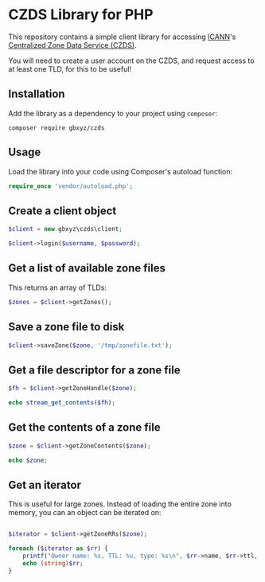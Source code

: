 # CZDS Library for PHP

This repository contains a simple client library for accessing [ICANN](https://icann.org)'s [Centralized Zone Data Service (CZDS)](https://czds.icann.org).

You will need to create a user account on the CZDS, and request access to at least one TLD, for this to be useful!

## Installation

Add the library as a dependency to your project using `composer`:

```
composer require gbxyz/czds
```

## Usage

Load the library into your code using Composer's autoload function:

```php
require_once 'vendor/autoload.php';
```

## Create a client object

```php
$client = new gbxyz\czds\client;

$client->login($username, $password);
```

## Get a list of available zone files

This returns an array of TLDs:

```php
$zones = $client->getZones();
```

## Save a zone file to disk

```php
$client->saveZone($zone, '/tmp/zonefile.txt');
```

## Get a file descriptor for a zone file

```php
$fh = $client->getZoneHandle($zone);

echo stream_get_contents($fh);
```

## Get the contents of a zone file

```php
$zone = $client->getZoneContents($zone);

echo $zone;
```

## Get an iterator

This is useful for large zones. Instead of loading the entire zone into memory, you can an object can be iterated on:

```php

$iterator = $client->getZoneRRs($zone);

foreach ($iterator as $rr) {
    printf("Owner name: %s, TTL: %u, type: %s\n", $rr->name, $rr->ttl, $rr->type);
    echo (string)$rr;
}
```
